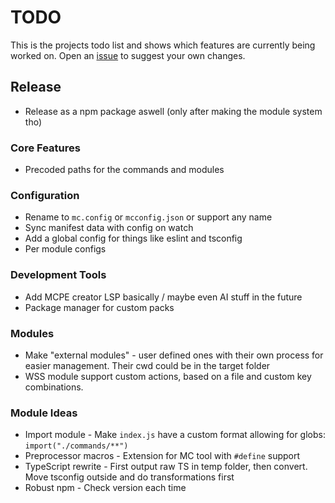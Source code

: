 # TODO

This is the projects todo list and shows which features are currently being worked on. Open an [issue](https://github.com/jeanmajid/MCPE-Tool/issues) to suggest your own changes.

## Release
- Release as a npm package aswell (only after making the module system tho)

### Core Features
- Precoded paths for the commands and modules

### Configuration
- Rename to `mc.config` or `mcconfig.json` or support any name
- Sync manifest data with config on watch
- Add a global config for things like eslint and tsconfig
- Per module configs

### Development Tools
- Add MCPE creator LSP basically / maybe even AI stuff in the future
- Package manager for custom packs

### Modules
- Make "external modules" - user defined ones with their own process for easier management. Their cwd could be in the target folder
- WSS module support custom actions, based on a file and custom key combinations.

### Module Ideas
- Import module - Make `index.js` have a custom format allowing for globs: `import("./commands/**")`
- Preprocessor macros - Extension for MC tool with `#define` support
- TypeScript rewrite - First output raw TS in temp folder, then convert. Move tsconfig outside and do transformations first
- Robust npm - Check version each time
